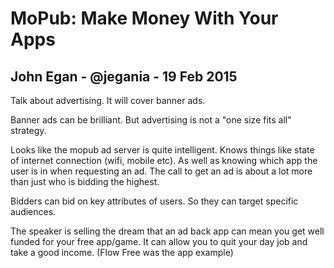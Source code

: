 # MoPub: Make Money With Your Apps

## John Egan - @jegania - 19 Feb 2015


Talk about advertising. It will cover banner ads.

Banner ads can be brilliant. But advertising is not a "one size fits all" strategy.

Looks like the mopub ad server is quite intelligent. Knows things like state of internet connection (wifi, mobile etc). As well as knowing which app the user is in when requesting an ad. The call to get an ad is about a lot more than just who is bidding the highest.

Bidders can bid on key attributes of users. So they can target specific audiences.

The speaker is selling the dream that an ad back app can mean you get well funded for your free app/game. It can allow you to quit your day job and take a good income. (Flow Free was the app example)

